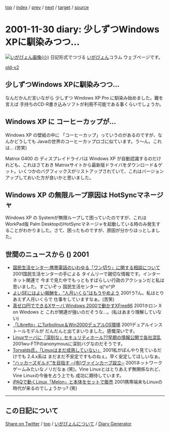 [top](../index.html) 
 / [index](index.html) 
 / [prev](ig011129.html) 
 / [next](ig011202.html) 
 / [target](https://igapyon.github.io/diary/2001/ig011130.html) 
 / [source](https://github.com/igapyon/diary/blob/gh-pages/2001/ig011130.html.src.md) 

2001-11-30 diary: 少しずつWindows XPに馴染みつつ…
=====================================================================================================
[![いがぴょん画像(小)](https://igapyon.github.io/diary/images/iga200306s.jpg "いがぴょん")](https://igapyon.github.io/diary/memo/memoigapyon.html) 日記形式でつづる [いがぴょん](https://igapyon.github.io/diary/memo/memoigapyon.html)コラム ウェブページです。

[old-v2](ig011130-orig.html)

## 少しずつWindows XPに馴染みつつ…

なんだかんだ言いながら 少しずつ Windows XP Pro に馴染み始めました。難を言えば 手持ちのCD-R書き込みソフトが利用不可能である事くらいでしょうか。


## Windows XP に コーヒーカップが…

Windows XP の壁紙の中に 「コーヒーカップ」っていうのがあるのですが、なんかどうしても Javaの世界のコーヒーカップロゴに似ています。う～ん。これは…
(苦笑)

Matrox G400 の ディスプレイドライバは Windows XP が自動認識するのだけれども、これはさておき
Matroxサイトから最新版ドライバをダウンロード＆ゲット。いくつかのバグフィックスがリストアップされていて、これはバージョンアップしておいた方が良いかと思いました。

## Windows XP の無限ループ原因は HotSyncマネージャ

Windows XP の Systemが無限ループして困っていたのですが、これは WorkPad版
Palm DesktopのHotSyncマネージャを起動している時のみ発生することがわかりました。さて、困ったものですが、原因が分かりほっとしました。

## 世間のニュースから () 2001

* [国民生活センター:携帯電話のいわゆる「ワン切り」に関する相談について](http://www.kokusen.go.jp/soudan/now/keitai.html)  2001国民生活センターの手による タイムリーで親切な情報です。インターネット関連で 今まで見た中でもっともすばらしい行政のアクションだと私は思いました。すごいぞっ 国民生活センター q(^o^)P
* [よいSEにはよい報酬を，“人月いくら”はもうやめよう](http://itpro.nikkeibp.co.jp/free/ITPro/OPINION/20011118/1/)  2001う?ん。私はとりあえず人月いくらで 仕事をしていますなぁ。(苦笑)
* [真ゼロ円でできるXサーバ Windows 2000で動かすXFree86](http://www.atmarkit.co.jp/flinux/special/cygwin/cygwin01a.html)  2001ホロン X on Windows と これが関連が強いのだそうな…。(私はあまり理解していない)
* [「Libretto」にTurbolinux＆Win2000デュアルOS環境](http://www.zdnet.co.jp/news/bursts/0111/29/toshibadme.html)  2001デュアルインストールモデルが だんだんと出てまいりました。感慨深いです。
* [Linuxサーバに「深刻な」セキュリティホール??早期の情報公開で各社混乱](http://www.zdnet.co.jp/enterprise/0111/29/01112907.html)  2001wu-FTPのanonymousに深刻バグなのだそうです。
* [Torvalds氏，「Linuxはまだ成熟していない」](http://www.zdnet.co.jp/news/0111/28/b_1127_17.html)  2001私がぼんやり見ているだけでも 2.4.x系は まだまだ不安定ですものねぇ。早く安定してほしいなぁ。
* [“ハッカーズギルド”を目指す ─(有)ヴァインカーブ設立─](http://linux.ascii24.com/linux/news/today/2001/11/29/631652-000.html)  2001ネットワークゲームみたいなノリだなぁ (笑)。Vine Linuxとはとりあえず無関係なれど、Vine Linuxの今後を占う上でも 成功に期待しています。
* [iPAQで動くLinux「Melon」と本体をセットで販売](http://www.zdnet.co.jp/news/bursts/0111/29/melon.html)  2001携帯端末もLinuxの時代が来るのでしょうかっ? (笑)


----------------------------------------------------------------------------------------------------

## この日記について

[Share on Twitter](https://twitter.com/intent/tweet?hashtags=igapyon%2Cdiary%2C%E3%81%84%E3%81%8C%E3%81%B4%E3%82%87%E3%82%93&text=%E5%B0%91%E3%81%97%E3%81%9A%E3%81%A4Windows+XP%E3%81%AB%E9%A6%B4%E6%9F%93%E3%81%BF%E3%81%A4%E3%81%A4%E2%80%A6&url=https%3A%2F%2Figapyon.github.io%2Fdiary%2F2001%2Fig011130.html) / [top](../index.html) / [いがぴょんについて](https://igapyon.github.io/diary/memo/memoigapyon.html) / [Diary Generator](https://github.com/igapyon/igapyonv3)
